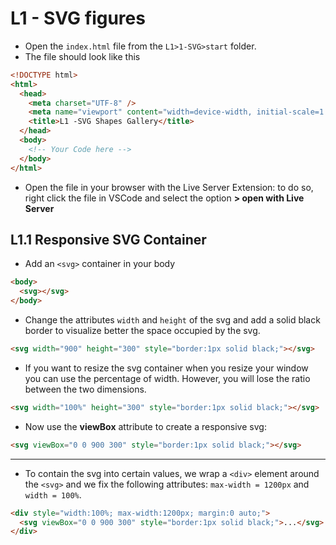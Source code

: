 # L1 - SVG figures

- Open the `index.html` file from the `L1>1-SVG>start` folder.
- The file should look like this

```html
<!DOCTYPE html>
<html>
  <head>
    <meta charset="UTF-8" />
    <meta name="viewport" content="width=device-width, initial-scale=1.0" />
    <title>L1 -SVG Shapes Gallery</title>
  </head>
  <body>
    <!-- Your Code here -->
  </body>
</html>
```

- Open the file in your browser with the Live Server Extension: to do so, right click the file in VSCode and select the option **> open with Live Server**

## L1.1 Responsive SVG Container

- Add an `<svg>` container in your body

```html
<body>
  <svg></svg>
</body>
```

- Change the attributes `width` and `height` of the svg and add a solid black border to visualize better the space occupied by the svg.

```html
<svg width="900" height="300" style="border:1px solid black;"></svg>
```

- If you want to resize the svg container when you resize your window you can use the percentage of width. However, you will lose the ratio between the two dimensions.

```html
<svg width="100%" height="300" style="border:1px solid black;"></svg>
```

- Now use the **viewBox** attribute to create a responsive svg:

```html
<svg viewBox="0 0 900 300" style="border:1px solid black;"></svg>
```

---

- To contain the svg into certain values, we wrap a `<div>` element around the `<svg>` and we fix the following attributes: `max-width = 1200px` and `width = 100%`.

```html
<div style="width:100%; max-width:1200px; margin:0 auto;">
  <svg viewBox="0 0 900 300" style="border:1px solid black;">...</svg>
</div>
```
